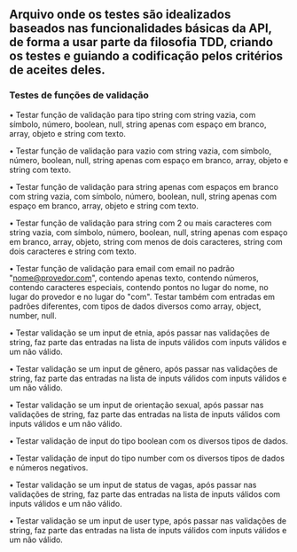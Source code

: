 ## Arquivo onde os testes são idealizados baseados nas funcionalidades básicas da API, de forma a usar parte da filosofia TDD, criando os testes e guiando a codificação pelos critérios de aceites deles.

### Testes de funções de validação

• Testar função de validação para tipo string com string vazia, com símbolo, número, boolean, null, string apenas com espaço em branco, array, objeto e string com texto.

• Testar função de validação para vazio com string vazia, com símbolo, número, boolean, null, string apenas com espaço em branco, array, objeto e string com texto.

• Testar função de validação para string apenas com espaços em branco com string vazia, com símbolo, número, boolean, null, string apenas com espaço em branco, array, objeto e string com texto.

• Testar função de validação para string com 2 ou mais caracteres com string vazia, com símbolo, número, boolean, null, string apenas com espaço em branco, array, objeto, string com menos de dois caracteres, string com dois caracteres e string com texto.

• Testar função de validação para email com email no padrão "nome@provedor.com", contendo apenas texto, contendo números, contendo caracteres especiais, contendo pontos no lugar do nome, no lugar do provedor e no lugar do "com". Testar também com entradas em padrões diferentes, com tipos de dados diversos como array, object, number, null.

• Testar validação se um input de etnia, após passar nas validações de string, faz parte das entradas na lista de inputs válidos com inputs válidos e um não válido.

• Testar validação se um input de gênero, após passar nas validações de string, faz parte das entradas na lista de inputs válidos com inputs válidos e um não válido.


• Testar validação se um input de orientação sexual, após passar nas validações de string, faz parte das entradas na lista de inputs válidos com inputs válidos e um não válido.

• Testar validação de input do tipo boolean com os diversos tipos de dados.

• Testar validação de input do tipo number com os diversos tipos de dados e números negativos.

• Testar validação se um input de status de vagas, após passar nas validações de string, faz parte das entradas na lista de inputs válidos com inputs válidos e um não válido.

• Testar validação se um input de user type, após passar nas validações de string, faz parte das entradas na lista de inputs válidos com inputs válidos e um não válido.

